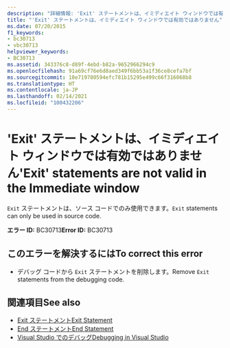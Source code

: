 ```yaml
---
description: "詳細情報: 'Exit' ステートメントは、イミディエイト ウィンドウでは有効ではありません"
title: "'Exit' ステートメントは、イミディエイト ウィンドウでは有効ではありません"
ms.date: 07/20/2015
f1_keywords:
- bc30713
- vbc30713
helpviewer_keywords:
- BC30713
ms.assetid: 343376c8-d89f-4ebd-b82a-9652966294c9
ms.openlocfilehash: 91a69cf76e6d8aed349f6bb53a1f36ce8cefa7bf
ms.sourcegitcommit: 10e719780594efc781b15295e499c66f316068b8
ms.translationtype: HT
ms.contentlocale: ja-JP
ms.lasthandoff: 02/14/2021
ms.locfileid: "100432206"
---
```

# <a name="exit-statements-are-not-valid-in-the-immediate-window"></a><span data-ttu-id="93236-103">'Exit' ステートメントは、イミディエイト ウィンドウでは有効ではありません</span><span class="sxs-lookup"><span data-stu-id="93236-103">'Exit' statements are not valid in the Immediate window</span></span>

<span data-ttu-id="93236-104">`Exit` ステートメントは、ソース コードでのみ使用できます。</span><span class="sxs-lookup"><span data-stu-id="93236-104">`Exit` statements can only be used in source code.</span></span>  
  
 <span data-ttu-id="93236-105">**エラー ID:** BC30713</span><span class="sxs-lookup"><span data-stu-id="93236-105">**Error ID:** BC30713</span></span>  
  
## <a name="to-correct-this-error"></a><span data-ttu-id="93236-106">このエラーを解決するには</span><span class="sxs-lookup"><span data-stu-id="93236-106">To correct this error</span></span>  
  
- <span data-ttu-id="93236-107">デバッグ コードから `Exit` ステートメントを削除します。</span><span class="sxs-lookup"><span data-stu-id="93236-107">Remove `Exit` statements from the debugging code.</span></span>  
  
## <a name="see-also"></a><span data-ttu-id="93236-108">関連項目</span><span class="sxs-lookup"><span data-stu-id="93236-108">See also</span></span>

- [<span data-ttu-id="93236-109">Exit ステートメント</span><span class="sxs-lookup"><span data-stu-id="93236-109">Exit Statement</span></span>](../language-reference/statements/exit-statement.md)
- [<span data-ttu-id="93236-110">End ステートメント</span><span class="sxs-lookup"><span data-stu-id="93236-110">End Statement</span></span>](../language-reference/statements/end-statement.md)
- [<span data-ttu-id="93236-111">Visual Studio でのデバッグ</span><span class="sxs-lookup"><span data-stu-id="93236-111">Debugging in Visual Studio</span></span>](/visualstudio/debugger/debugger-feature-tour)

